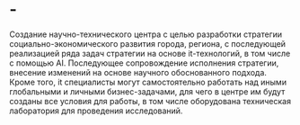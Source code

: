 # -
Создание научно-технического центра с целью разработки стратегии социально-экономического развития города, региона, с последующей реализацией ряда задач стратегии на основе it-технологий, в том числе с помощью AI. Последующее сопровождение исполнения стратегии, внесение изменений на основе научного обоснованного подхода. Кроме того, it специалисты могут самостоятельно работать над иными глобальными и личными бизнес-задачами, для чего в центре им будут созданы все условия для работы, в том числе оборудована техническая лаборатория для проведения исследований.
